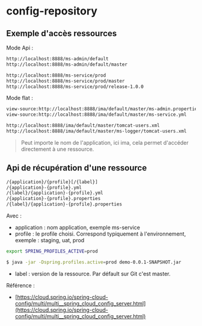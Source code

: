 # config-repository

## Exemple d'accès ressources


Mode Api :


```bash
http://localhost:8888/ms-admin/default
http://localhost:8888/ms-admin/default/master
```

```bash
http://localhost:8888/ms-service/prod
http://localhost:8888/ms-service/prod/master
http://localhost:8888/ms-service/prod/release-1.0.0
```



Mode flat :

```bash
view-source:http://localhost:8888/ima/default/master/ms-admin.properties
view-source:http://localhost:8888/ima/default/master/ms-service.yml

http://localhost:8888/ima/default/master/tomcat-users.xml
http://localhost:8888/ima/default/master/ms-logger/tomcat-users.xml
```

> Peut importe le nom de l'application, ici ima, cela permet d'accéder directement à une ressource.





## Api de récupération d'une ressource

```bash
/{application}/{profile}[/{label}]
/{application}-{profile}.yml
/{label}/{application}-{profile}.yml
/{application}-{profile}.properties
/{label}/{application}-{profile}.properties
```

Avec :

- application : nom application, exemple ms-service
- profile : le profile choisi. Correspond typiquement à l'environnement, exemple : staging, uat, prod


```bash
export SPRING_PROFILES_ACTIVE=prod
```

```bash
$ java -jar -Dspring.profiles.active=prod demo-0.0.1-SNAPSHOT.jar
```

- label : version de la ressource. Par défault sur Git c'est master.

Référence :

- [https://cloud.spring.io/spring-cloud-config/multi/multi__spring_cloud_config_server.html](https://cloud.spring.io/spring-cloud-config/multi/multi__spring_cloud_config_server.html)